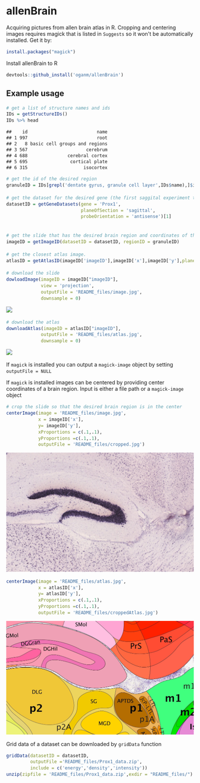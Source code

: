 
allenBrain
==========

Acquiring pictures from allen brain atlas in R. Cropping and centering images requires magick that is listed in `Suggests` so it won't be automatically installed. Get it by:

``` r
install.packages("magick")
```

Install allenBrain to R

``` r
devtools::github_install('oganm/allenBrain')
```

Example usage
-------------

``` r
# get a list of structure names and ids
IDs = getStructureIDs()
IDs %>% head
```

    ##    id                          name
    ## 1 997                          root
    ## 2   8 basic cell groups and regions
    ## 3 567                      cerebrum
    ## 4 688               cerebral cortex
    ## 5 695                cortical plate
    ## 6 315                     isocortex

``` r
# get the id of the desired region
granuleID = IDs[grepl('dentate gyrus, granule cell layer',IDs$name),]$id

# get the dataset for the desired gene (the first saggital experiment that did not fail)
datasetID = getGeneDatasets(gene = 'Prox1',
                            planeOfSection = 'sagittal',
                            probeOrientation = 'antisense')[1]


# get the slide that has the desired brain region and coordinates of the center of the region
imageID = getImageID(datasetID = datasetID, regionID = granuleID)

# get the closest atlas image. 
atlasID = getAtlasID(imageID['imageID'],imageID['x'],imageID['y'],planeOfSection ='sagittal')

# download the slide
dowloadImage(imageID = imageID["imageID"], 
             view = 'projection',
             outputFile = 'README_files/image.jpg',
             downsample = 0)
```

![](README_files/image.jpg)

``` r
# download the atlas
downloadAtlas(imageID = atlasID["imageID"], 
             outputFile = 'README_files/atlas.jpg',
             downsample = 0)
```

![](README_files/atlas.jpg)

If `magick` is installed you can output a `magick-image` object by setting `outputFile = NULL`

If `magick` is installed images can be centered by providing center coordinates of a brain region. Input is either a file path or a `magick-image` object

``` r
# crop the slide so that the desired brain region is in the center
centerImage(image = 'README_files/image.jpg', 
            x = imageID['x'],
            y= imageID['y'],
            xProportions = c(.1,.1),
            yProportions =c(.1,.1),
            outputFile = 'README_files/cropped.jpg')
```

![](README_files/cropped.jpg)

``` r
centerImage(image = 'README_files/atlas.jpg', 
            x = atlasID['x'],
            y= atlasID['y'],
            xProportions = c(.1,.1),
            yProportions =c(.1,.1),
            outputFile = 'README_files/croppedAtlas.jpg')
```

![](README_files/croppedAtlas.jpg)

Grid data of a dataset can be downloaded by `gridData` function

``` r
gridData(datasetID = datasetID,
         outputFile ='README_files/Prox1_data.zip',
         include = c('energy','density','intensity'))
unzip(zipfile = 'README_files/Prox1_data.zip',exdir = "README_files/")
```
